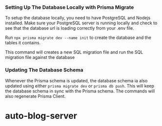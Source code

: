 <!-- Setting Up The Database -->

### Setting Up The Database Locally with Prisma Migrate

To setup the database locally, you need to have PostgreSQL and Nodejs installed. Make sure your PostgreSQL server is running locally and check to see that the database url is loading correctly from your .env file.

Run `npx prisma migrate dev --name init` to create the database and the tables it contains.

This command will creates a new SQL migration file and run the SQL migration file against the database

### Updating The Database Schema

Whenever the Prisma schema is updated, the database schema ia also updated using either `prisma migrate dev` or `prisma db push`. This will keep the database schema in sync with the Prisma schema. The commands will also regenerate Prisma Client.
# auto-blog-server
